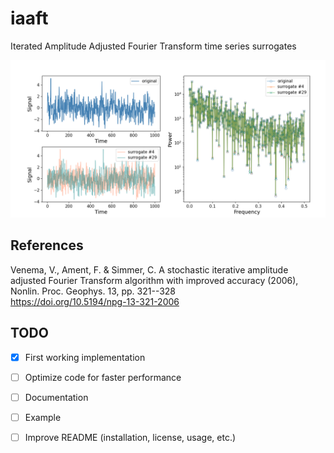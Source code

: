 # iaaft
Iterated Amplitude Adjusted Fourier Transform time series surrogates

![iaaft-surrogates-example](/example.png)

## References
Venema, V., Ament, F. & Simmer, C. A stochastic iterative amplitude
adjusted Fourier Transform algorithm with improved accuracy (2006),
Nonlin.  Proc. Geophys. 13, pp. 321--328  
https://doi.org/10.5194/npg-13-321-2006


## TODO

- [x] First working implementation
- [ ] Optimize code for faster performance
- [ ] Documentation
- [ ] Example
- [ ] Improve README (installation, license, usage, etc.)

